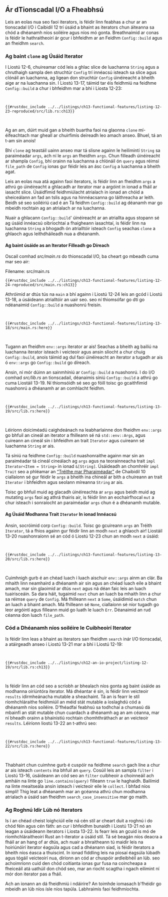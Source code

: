 ## Ár dTionscadal I/O a Fheabhsú

Leis an eolas nua seo faoi iterators, is féidir linn feabhas a chur ar an tionscadal I/O i
Caibidil 12 trí úsáid a bhaint as iterators chun áiteanna sa chód a dhéanamh níos soiléire agus níos mó
gonta. Breathnaímid ar conas is féidir le hathraitheoirí ár gcur i bhfeidhm ar an
Feidhm `Config::build` agus an fheidhm `search`.

### Ag baint `clone` ag Úsáid Iterator

I Liostú 12-6, chuireamar cód leis a ghlac slice de luachanna `String` agus a chruthaigh
sampla den struchtúr `Config` trí innéacsú isteach sa slice agus clónáil an
luachanna, ag ligean don struchtúr `Config` úinéireacht a bheith aige ar na luachanna sin. I Liostú 13-17,
táimid tar éis feidhmiú na feidhme `Config::build` a chur i bhfeidhm mar a bhí
i Liosta 12-23:

<Listing number="13-17" file-name="src/lib.rs" caption="Reproduction of the `Config::build` function from Listing 12-23">

```rust,ignore
{{#rustdoc_include ../../listings/ch13-functional-features/listing-12-23-reproduced/src/lib.rs:ch13}}
```

</Listing>

Ag an am, dúirt muid gan a bheith buartha faoi na glaonna `clone` mí-éifeachtach mar gheall ar
chuirfimis deireadh leo amach anseo. Bhuel, tá an t-am sin anois!

Bhí `clone` ag teastáil uainn anseo mar tá slisne againn le heilimintí `String` sa
paraiméadar `args`, ach ní le `args` an fheidhm `args`. Chun filleadh
úinéireacht ar shampla `Config`, bhí orainn na luachanna a chlónáil ón `query`
agus réimsí `file_path` de `Config` ionas gur féidir leis an ásc `Config` a luachanna a bheith agat.

Leis an eolas nua atá againn faoi iterators, is féidir linn an fheidhm `args` a athrú go
úinéireacht a ghlacadh ar iterator mar a argóint in ionad a fháil ar iasacht slice.
Úsáidfimid feidhmiúlacht atrialach in ionad an chóid a sheiceálann an fad
an tslis agus na hinnéacsanna go láithreacha ar leith. Beidh sé seo soiléiriú cad é an
Tá feidhm `Config::build` ag déanamh mar go mbeidh rochtain ag an atrialach ar na luachanna.

Nuair a ghlacann `Config::build`' úinéireacht ar an atriallta agus stopann sé ag úsáid innéacsú
oibríochtaí a fhaigheann iasachtaí, is féidir linn na luachanna `String` a bhogadh ón atrialltóir isteach
`Config` seachas `clone` a ghlaoch agus leithdháileadh nua a dhéanamh.

#### Ag baint úsáide as an Iterator Filleadh go Díreach

Oscail comhad _src/main.rs_ do thionscadal I/O, ba cheart go mbeadh cuma mar seo air:

<span class="filename">Filename: src/main.rs</span>

```rust,ignore
{{#rustdoc_include ../../listings/ch13-functional-features/listing-12-24-reproduced/src/main.rs:ch13}}
```

Athróimid ar dtús tús na `main` a bhí againn i Liostú
12-24 leis an gcód i Liostú 13-18, a úsáideann atrialltóir an uair seo. seo
ní thiomsófar go dtí go ndéanaimid `Config::build` a nuashonrú freisin.

<Listing number="13-18" file-name="src/main.rs" caption="Passing the return value of `env::args` to `Config::build`">

```rust,ignore,does_not_compile
{{#rustdoc_include ../../listings/ch13-functional-features/listing-13-18/src/main.rs:here}}
```

</Listing>

Tugann an fheidhm `env::args` iterator ar ais! Seachas a bheith ag bailiú na
luachanna iterator isteach i veicteoir agus ansin sliocht a chur chuig `Config::build`, anois
táimid ag dul faoi úinéireacht an iterator a tugadh ar ais ó `env::args` go
`Config::build` go díreach.

Ansin, ní mór dúinn an sainmhíniú ar `Config::build` a nuashonrú. I do I/O
comhad _src/lib.rs_ an tionscadail, déanaimis síniú `Config::build` a athrú go
cuma Liostáil 13-19. Ní thiomsóidh sé seo go fóill toisc go gcaithfimid nuashonrú a dhéanamh ar an
comhlacht feidhm.

<Listing number="13-19" file-name="src/lib.rs" caption="Updating the signature of `Config::build` to expect an iterator">

```rust,ignore,does_not_compile
{{#rustdoc_include ../../listings/ch13-functional-features/listing-13-19/src/lib.rs:here}}
```

</Listing>

Léiríonn doiciméadú caighdeánach na leabharlainne don fheidhm `env::args` go bhfuil an
cineál an iterator a fhilleann sé ná `std::env::Args`, agus cuireann an cineál sin i bhfeidhm
an trait `Iterator` agus cuireann sé luachanna `String` ar ais.

Tá síniú na feidhme `Config::build` nuashonraithe againn mar sin an paraiméadar
tá cineál cineálach ag `args` agus na teorainneacha trait `impl Iterator<Item = String>`
in ionad `&[String]`. Úsáideadh an chomhréir `impl Trait` seo a phléamar
an [“Tréithe mar Pharaiméadar”][impl-trait]<!-- neamhaird --> de Chaibidil 10
ciallaíonn sé gur féidir le `args` a bheith ina chineál ar bith a chuireann an trait `Iterator` i bhfeidhm agus
seolann míreanna `String` ar ais.

Toisc go bhfuil muid ag glacadh úinéireachta ar `args` agus beidh muid ag mutating `args` faoi
ag athrá thairis air, is féidir linn an eochairfhocal `mut` a chur isteach i sonraíocht an
paraiméadar `args` chun é a dhéanamh mutable.

#### Ag Úsáid Modhanna Trait `Iterator` In ionad Innéacsú

Ansin, socróimid corp `Config::build`. Toisc go gcuireann `args` an
Tréith `Iterator`, tá a fhios againn gur féidir linn an modh `next` a ghlaoch air! Liostáil 13-20
nuashonraíonn sé an cód ó Liostú 12-23 chun an modh `next` a úsáid:

<Listing number="13-20" file-name="src/lib.rs" caption="Changing the body of `Config::build` to use iterator methods">

```rust,noplayground
{{#rustdoc_include ../../listings/ch13-functional-features/listing-13-20/src/lib.rs:here}}
```

</Listing>

Cuimhnigh gurb é an chéad luach i luach aischuir `env::args` ainm
an clár. Ba mhaith linn neamhaird a dhéanamh air sin agus an chéad luach eile a bhaint amach, mar sin glaoimid ar dtús
`next` agus ná déan faic leis an luach tuairisceáin. Sa dara háit, tugaimid `next` chun an
luach ba mhaith linn a chur sa réimse `query` de `Config`. Má fhilleann `next` a
`Some`, úsáidimid `match` chun an luach a bhaint amach. Má fhilleann sé `None`, ciallaíonn sé
níor tugadh go leor argóintí agus filleann muid go luath le luach `Err`. Déanaimid
an rud céanna don luach `file_path`.

### Cód a Dhéanamh níos soiléire le Cuibheoirí Iterator

Is féidir linn leas a bhaint as iterators san fheidhm `search` inár I/O
tionscadal, a atáirgeadh anseo i Liostú 13-21 mar a bhí i Liostú 12-19:

<Listing number="13-21" file-name="src/lib.rs" caption="The implementation of the `search` function from Listing 12-19">

```rust,ignore
{{#rustdoc_include ../../listings/ch12-an-io-project/listing-12-19/src/lib.rs:ch13}}
```

</Listing>

Is féidir linn an cód seo a scríobh ar bhealach níos gonta ag baint úsáide as modhanna oiriúntóra iterator.
Má dhéantar é sin, is féidir linn veicteoir `results` idirmheánacha mutable a sheachaint. Tá an
is fearr le stíl ríomhchláraithe feidhmiúil an méid stát mutable a íoslaghdú
cód a dhéanamh níos soiléire. D'fhéadfaí feabhsú sa todhchaí a chumasú dá mbainfí an stát mutable
chun cuardach a dhéanamh ag an am céanna, mar ní bheadh ​​orainn a bhainistiú
rochtain chomhthráthach ar an veicteoir `results`. Léiríonn liostú 13-22 an t-athrú seo:

<Listing number="13-22" file-name="src/lib.rs" caption="Using iterator adapter methods in the implementation of the `search` function">

```rust,ignore
{{#rustdoc_include ../../listings/ch13-functional-features/listing-13-22/src/lib.rs:here}}
```

</Listing>

Thabhairt chun cuimhne gurb é cuspóir na feidhme `search` gach líne a chur ar ais isteach
`contents` ina bhfuil an `query`. Cosúil leis an sampla `filter` i Liostú
13-16, úsáideann an cód seo an `filter` cuibheoir a choinneáil ach amháin na línte go
`line.contains(query)` filleann `true` le haghaidh. Bailímid na línte meaitseála ansin
isteach i veicteoir eile le `collect`. I bhfad níos simplí! Thig leat a dhéanamh mar an gcéanna
athrú chun modhanna atrialach a úsáid san fheidhm `search_case_insensitive` mar
go maith.

### Ag Roghnú Idir Lúb nó Iterators

Is í an chéad cheist loighciúil eile ná cén stíl ar cheart duit a roghnú i do chód féin agus
cén fáth: an cur i bhfeidhm bunaidh i Liostú 13-21 nó an leagan a úsáideann
iterators i Liosta 13-22. Is fearr leis an gcuid is mó de ríomhchláraitheoirí Rust an t-iterator a úsáid
stíl. Tá sé beagán níos deacra a fháil ar an hang of ar dtús, ach nuair a bhraitheann tú
maidir leis na hoiriúnóirí iterator éagsúla agus cad a dhéanann siad, is féidir iterators a bheith níos éasca a
thuiscint. In ionad fiddling leis na píosaí éagsúla lúbadh agus tógáil
veicteoirí nua, díríonn an cód ar chuspóir ardleibhéil an lúb. seo
achoimríonn cuid den chód coitianta ionas gur fusa na coincheapa a fheiceáil
atá uathúil don chód seo, mar an riocht scagtha i ngach eilimint
ní mór don iterator pas a fháil.

Ach an ionann an dá fheidhmiú i ndáiríre? An toimhde iomasach
b'fhéidir go mbeidh an lúb níos ísle níos tapúla. Labhraimís faoi
feidhmíochta.

[impl-trait]: ch10-02-traits.html#traits-as-parameters